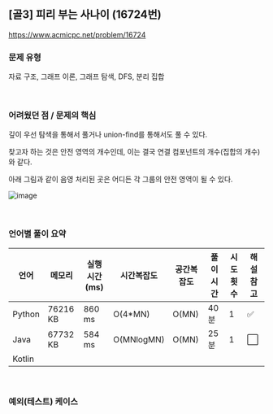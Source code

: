 ## [골3] 피리 부는 사나이 (16724번)

https://www.acmicpc.net/problem/16724

### 문제 유형

자료 구조, 그래프 이론, 그래프 탐색, DFS, 분리 집합

<br>

### 어려웠던 점 / 문제의 핵심

깊이 우선 탐색을 통해서 풀거나 union-find를 통해서도 풀 수 있다.

찾고자 하는 것은 안전 영역의 개수인데, 이는 결국 연결 컴포넌트의 개수(집합의 개수)와 같다.

아래 그림과 같이 음영 처리된 곳은 어디든 각 그룹의 안전 영역이 될 수 있다.

![image](https://github.com/siwon-park/Problem_Solving/assets/93081720/329cc810-e32d-4878-aa16-d0d51e98ea59)

<br>

### 언어별 풀이 요약

| 언어   | 메모리   | 실행 시간(ms) | 시간복잡도 | 공간복잡도 | 풀이 시간 | 시도 횟수 | 해설 참고            |
| ------ | -------- | ------------- | ---------- | ---------- | --------- | --------- | -------------------- |
| Python | 76216 KB | 860 ms        | O(4*MN)    | O(MN)      | 40분      | 1         | :white_check_mark:   |
| Java   | 67732 KB | 584 ms        | O(MNlogMN) | O(MN)      | 25분      | 1         | :white_large_square: |
| Kotlin |          |               |            |            |           |           |                      |

<br>

### 예외(테스트) 케이스

```
```

